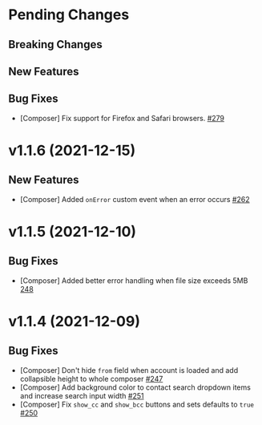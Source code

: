 # Pending Changes

## Breaking Changes

## New Features

## Bug Fixes

- [Composer] Fix support for Firefox and Safari browsers. [#279](https://github.com/nylas/components/pull/279)

# v1.1.6 (2021-12-15)

## New Features

- [Composer] Added `onError` custom event when an error occurs [#262](https://github.com/nylas/components/pull/262)

# v1.1.5 (2021-12-10)

## Bug Fixes

- [Composer] Added better error handling when file size exceeds 5MB [248](https://github.com/nylas/components/pull/248)

# v1.1.4 (2021-12-09)

## Bug Fixes

- [Composer] Don't hide `from` field when account is loaded and add collapsible height to whole composer [#247](https://github.com/nylas/components/pull/247)
- [Composer] Add background color to contact search dropdown items and increase search input width [#251](https://github.com/nylas/components/pull/251)
- [Composer] Fix `show_cc` and `show_bcc` buttons and sets defaults to `true` [#250](https://github.com/nylas/components/pull/250)
